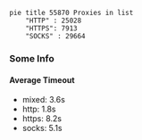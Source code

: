 
```mermaid
pie title 55870 Proxies in list
    "HTTP" : 25028
    "HTTPS": 7913
    "SOCKS" : 29664
```

### Some Info
#### Average Timeout

- mixed: 3.6s
- http: 1.8s
- https: 8.2s
- socks: 5.1s